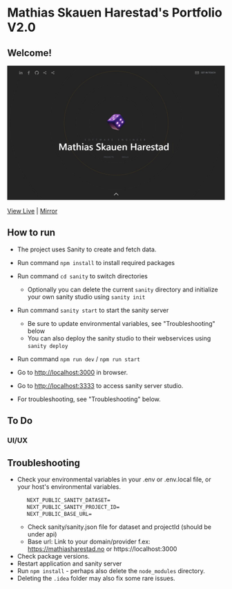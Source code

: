 # Mathias Skauen Harestad's Portfolio V2.0

## Welcome!

![Portfolio](assets/screenshot.jpg)

[View Live](https:///www.mathiasharestad.no/) | [Mirror](https://portfolio-v2-0-phi.vercel.app)

## How to run

-   The project uses Sanity to create and fetch data.

-   Run command `npm install` to install required packages
-   Run command `cd sanity` to switch directories
    -   Optionally you can delete the current `sanity` directory and initialize your own sanity studio using `sanity init`
-   Run command `sanity start` to start the sanity server
    -   Be sure to update environmental variables, see "Troubleshooting" below
    -   You can also deploy the sanity studio to their webservices using `sanity deploy`

-   Run command `npm run dev` / `npm run start`
-   Go to [http://localhost:3000](http://localhost:3000) in browser.
-   Go to [http://localhost:3333](http://localhost:3333) to access sanity server studio.

-   For troubleshooting, see "Troubleshooting" below.

## To Do

### UI/UX

## Troubleshooting

-   Check your environmental variables in your .env or .env.local file, or your host's environmental variables.
    ```
       NEXT_PUBLIC_SANITY_DATASET=
       NEXT_PUBLIC_SANITY_PROJECT_ID=
       NEXT_PUBLIC_BASE_URL=
    ```
    -   Check sanity/sanity.json file for dataset and projectId (should be under api)
    -   Base url: Link to your domain/provider f.ex: https://mathiasharestad.no or https://localhost:3000
-   Check package versions.
-   Restart application and sanity server
-   Run `npm install` - perhaps also delete the `node_modules` directory.
-   Deleting the `.idea` folder may also fix some rare issues.
